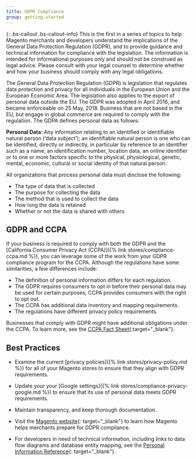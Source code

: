 ```yaml
---
title: GDPR Compliance
group: getting-started
---
```


{: .bs-callout .bs-callout-info}
This is the first in a series of topics to help Magento merchants and developers understand the implications of the General Data Protection Regulation (GDPR), and to provide guidance and technical information for compliance with the legislation. The information is intended for informational purposes only and should not be construed as legal advice. Please consult with your legal counsel to determine whether and how your business should comply with any legal obligations.

The General Data Protection Regulation (GDPR) is legislation that regulates data protection and privacy for all individuals in the European Union and the European Economic Area. The legislation also applies to the export of personal data outside the EU. The GDPR was adopted in April 2016, and became enforceable on 25 May, 2018. Business that are not based in the EU, but engage in global commerce are required to comply with the regulation. The GDPA defines personal data as follows:

**Personal Data**: Any information relating to an identified or identifiable natural person (‘data subject’); an identifiable natural person is one who can be identified, directly or indirectly, in particular by reference to an identifier such as a name, an identification number, location data, an online identifier or to one or more factors specific to the physical, physiological, genetic, mental, economic, cultural or social identity of that natural person.

All organizations that process personal data must disclose the following:

- The type of data that is collected
- The purpose for collecting the data
- The method that is used to collect the data
- How long the data is retained
- Whether or not the data is shared with others

## GDPR and CCPA

If your business is required to comply with both the GDPR and the [California Consumer Privacy Act (CCPA)]({% link stores/compliance-ccpa.md %}), you can leverage some of the work from your GDPR compliance program for the CCPA. Although the regulations have some similarities, a few differences include:

- The definition of personal information differs for each regulation.
- The GDPR requires consumers to opt in before their personal data may be used for certain purposes; CCPA provides consumers with the right to opt out.
- The CCPA has additional data inventory and mapping requirements.
- The regulations have different privacy policy requirements.

Businesses that comply with GDPR might have additional obligations under the CCPA.  To learn more, see the [CCPA Fact Sheet][3]{:target="_blank"}.

## Best Practices

- Examine the current [privacy policies]({% link stores/privacy-policy.md %}) for all of your Magento stores to ensure that they align with GDPR requirements.

- Update your your [Google settings]({% link stores/compliance-privacy-google.md %}) to ensure that its use of personal data meets GDPR requirements.

- Maintain transparency, and keep thorough documentation.

- Visit the [Magento website][1]{: target="_blank"} to learn how Magento helps merchants prepare for GDPR compliance.

- For developers in need of technical information, including links to data flow diagrams and database entity mapping, see the [Personal Information Reference][2]{: target="_blank"}.

[1]: https://magento.com/gdpr
[2]: https://devdocs.magento.com/compliance/privacy/pi-data-reference-m2.html
[3]: https://oag.ca.gov/system/files/attachments/press_releases/CCPA%20Fact%20Sheet%20%2800000002%29.pdf
